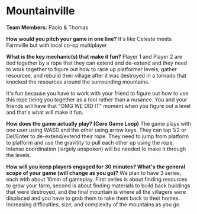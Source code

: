 # Mountainville

**Team Members:** Paolo & Thomas

**How would you pitch your game in one line?**
It's like Celeste meets Farmville but with local co-op multiplayer

**What is the key mechanic(s) that make it fun?**
Player 1 and Player 2 are tied together by a rope that they can extend and de-extend and they need to work together to figure out how to race up
platformer levels, gather resources, and rebuild their village after it was destroyed in a tornado that knocked the resources around 
the surrounding mountains. 

It's fun because you have to work with your friend to figure out how to use this rope tieing you together as a tool rather than a nusance. You and
your friends will have that "OMG WE DID IT" moment when you figure out a level and that's what will make it fun.

**How does the game actually play? (Core Game Loop)**
The game plays with one user using WASD and the other using arrow keys. They can tap 1/2 or Del/Enter to de-extend/extend their rope. They need to 
jump from platform to platform and use the gravitity to pull each other up using the rope. Intense coordination (largely unspoken) will be needed
to make it through the levels.

**How will you keep players engaged for 30 minutes? What's the general scope of your game (will change as you go)?**
We plan to have 3 series, each with about 10min of gameplay. First series is about finding resources to grow your farm, second is about finding 
materials to build back buildings that were destroyed, and the final mountain is where all the villagers were displaced and you have to grab them
to take them back to their homes. Increasing difficulties, size, and complexity of the mountains as you go. 

